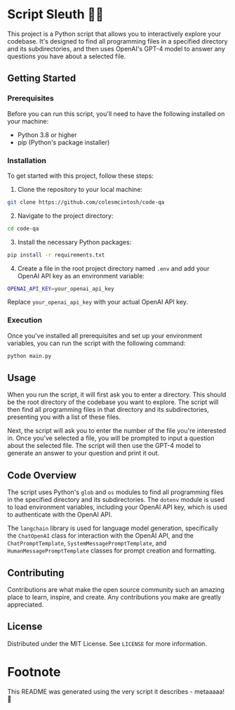 # Script Sleuth 🕵️‍♂️

This project is a Python script that allows you to interactively explore your codebase. It's designed to find all programming files in a specified directory and its subdirectories, and then uses OpenAI's GPT-4 model to answer any questions you have about a selected file.

## Getting Started

### Prerequisites

Before you can run this script, you'll need to have the following installed on your machine:

- Python 3.8 or higher
- pip (Python's package installer)

### Installation

To get started with this project, follow these steps:

1. Clone the repository to your local machine:
```bash
git clone https://github.com/colesmcintosh/code-qa
```

2. Navigate to the project directory:
```bash
cd code-qa
```

3. Install the necessary Python packages:
```bash
pip install -r requirements.txt
```

4. Create a file in the root project directory named `.env` and add your OpenAI API key as an environment variable:
```bash
OPENAI_API_KEY=your_openai_api_key
```
Replace `your_openai_api_key` with your actual OpenAI API key.

### Execution

Once you've installed all prerequisites and set up your environment variables, you can run the script with the following command:
```bash
python main.py
```

## Usage

When you run the script, it will first ask you to enter a directory. This should be the root directory of the codebase you want to explore. The script will then find all programming files in that directory and its subdirectories, presenting you with a list of these files.

Next, the script will ask you to enter the number of the file you're interested in. Once you've selected a file, you will be prompted to input a question about the selected file. The script will then use the GPT-4 model to generate an answer to your question and print it out.

## Code Overview

The script uses Python's `glob` and `os` modules to find all programming files in the specified directory and its subdirectories. The `dotenv` module is used to load environment variables, including your OpenAI API key, which is used to authenticate with the OpenAI API.

The `langchain` library is used for language model generation, specifically the `ChatOpenAI` class for interaction with the OpenAI API, and the `ChatPromptTemplate`, `SystemMessagePromptTemplate`, and `HumanMessagePromptTemplate` classes for prompt creation and formatting.

## Contributing

Contributions are what make the open source community such an amazing place to learn, inspire, and create. Any contributions you make are greatly appreciated.

## License

Distributed under the MIT License. See `LICENSE` for more information.

# Footnote

This README was generated using the very script it describes - metaaaaa! 🤩
